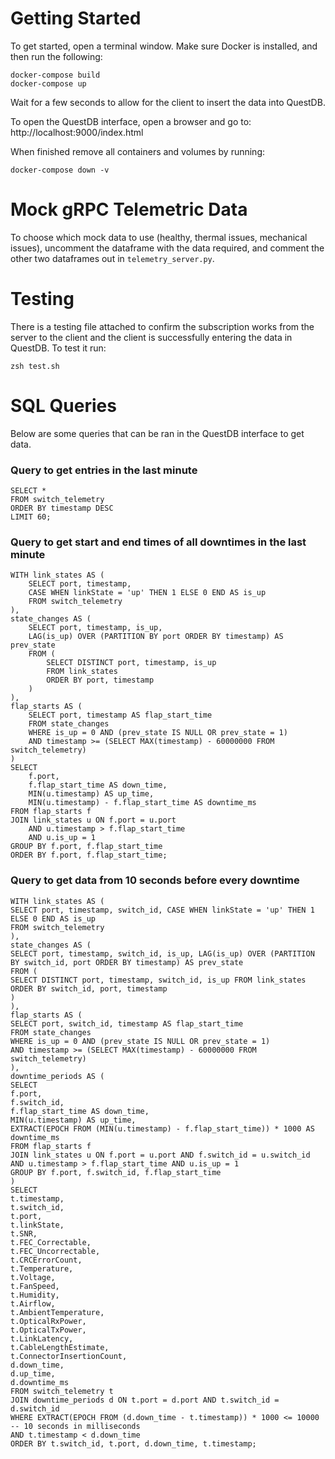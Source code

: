 # Getting Started

To get started, open a terminal window. Make sure Docker is installed, and then run the following:
```
docker-compose build
docker-compose up
```

Wait for a few seconds to allow for the client to insert the data into QuestDB.

To open the QuestDB interface, open a browser and go to: http://localhost:9000/index.html

When finished remove all containers and volumes by running:
```
docker-compose down -v
```

# Mock gRPC Telemetric Data

To choose which mock data to use (healthy, thermal issues, mechanical issues), uncomment the dataframe with the data required, and comment the other two dataframes out in `telemetry_server.py`.

# Testing

There is a testing file attached to confirm the subscription works from the server to the client and the client is successfully entering the data in QuestDB. To test it run:
```
zsh test.sh
```

# SQL Queries

Below are some queries that can be ran in the QuestDB interface to get data.

###  Query to get entries in the last minute
```
SELECT *
FROM switch_telemetry
ORDER BY timestamp DESC
LIMIT 60;
```

###  Query to get start and end times of all downtimes in the last minute
```
WITH link_states AS (
    SELECT port, timestamp,
    CASE WHEN linkState = 'up' THEN 1 ELSE 0 END AS is_up
    FROM switch_telemetry
),
state_changes AS (
    SELECT port, timestamp, is_up,
    LAG(is_up) OVER (PARTITION BY port ORDER BY timestamp) AS prev_state
    FROM (
        SELECT DISTINCT port, timestamp, is_up
        FROM link_states
        ORDER BY port, timestamp
    )
),
flap_starts AS (
    SELECT port, timestamp AS flap_start_time
    FROM state_changes
    WHERE is_up = 0 AND (prev_state IS NULL OR prev_state = 1)
    AND timestamp >= (SELECT MAX(timestamp) - 60000000 FROM switch_telemetry)
)
SELECT
    f.port,
    f.flap_start_time AS down_time,
    MIN(u.timestamp) AS up_time,
    MIN(u.timestamp) - f.flap_start_time AS downtime_ms
FROM flap_starts f
JOIN link_states u ON f.port = u.port
    AND u.timestamp > f.flap_start_time
    AND u.is_up = 1
GROUP BY f.port, f.flap_start_time
ORDER BY f.port, f.flap_start_time;
```
  

###  Query to get data from 10 seconds before every downtime
```
WITH link_states AS (
SELECT port, timestamp, switch_id, CASE WHEN linkState = 'up' THEN 1 ELSE 0 END AS is_up
FROM switch_telemetry
),
state_changes AS (
SELECT port, timestamp, switch_id, is_up, LAG(is_up) OVER (PARTITION BY switch_id, port ORDER BY timestamp) AS prev_state
FROM (
SELECT DISTINCT port, timestamp, switch_id, is_up FROM link_states ORDER BY switch_id, port, timestamp
)
),
flap_starts AS (
SELECT port, switch_id, timestamp AS flap_start_time
FROM state_changes
WHERE is_up = 0 AND (prev_state IS NULL OR prev_state = 1)
AND timestamp >= (SELECT MAX(timestamp) - 60000000 FROM switch_telemetry)
),
downtime_periods AS (
SELECT
f.port,
f.switch_id,
f.flap_start_time AS down_time,
MIN(u.timestamp) AS up_time,
EXTRACT(EPOCH FROM (MIN(u.timestamp) - f.flap_start_time)) * 1000 AS downtime_ms
FROM flap_starts f
JOIN link_states u ON f.port = u.port AND f.switch_id = u.switch_id
AND u.timestamp > f.flap_start_time AND u.is_up = 1
GROUP BY f.port, f.switch_id, f.flap_start_time
)
SELECT
t.timestamp,
t.switch_id,
t.port,
t.linkState,
t.SNR,
t.FEC_Correctable,
t.FEC_Uncorrectable,
t.CRCErrorCount,
t.Temperature,
t.Voltage,
t.FanSpeed,
t.Humidity,
t.Airflow,
t.AmbientTemperature,
t.OpticalRxPower,
t.OpticalTxPower,
t.LinkLatency,
t.CableLengthEstimate,
t.ConnectorInsertionCount,
d.down_time,
d.up_time,
d.downtime_ms
FROM switch_telemetry t
JOIN downtime_periods d ON t.port = d.port AND t.switch_id = d.switch_id
WHERE EXTRACT(EPOCH FROM (d.down_time - t.timestamp)) * 1000 <= 10000 -- 10 seconds in milliseconds
AND t.timestamp < d.down_time
ORDER BY t.switch_id, t.port, d.down_time, t.timestamp;
```